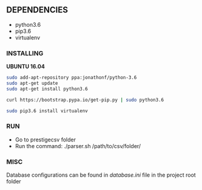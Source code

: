 ## DEPENDENCIES

- python3.6
- pip3.6
- virtualenv

### INSTALLING

**UBUNTU 16.04**

```sh
sudo add-apt-repository ppa:jonathonf/python-3.6
sudo apt-get update
sudo apt-get install python3.6

curl https://bootstrap.pypa.io/get-pip.py | sudo python3.6

sudo pip3.6 install virtualenv
```

### RUN

- Go to prestigecsv folder
- Run the command: ./parser.sh /path/to/csv/folder/

### MISC

Database configurations can be found in *database.ini* file in the project root folder 
